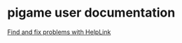 # pigame user documentation
[Find and fix problems with HelpLink](https://pigamedrv.github.io/userdoc/helplink/)
